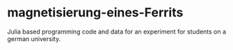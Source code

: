 # magnetisierung-eines-Ferrits
Julia based programming code and data for an experiment for students on a german university.

